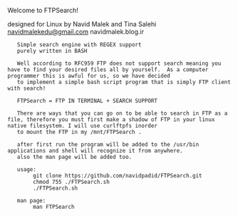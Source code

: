 


Welcome to FTPSearch!

designed for Linux by Navid Malek and Tina Salehi
navidmalekedu@gmail.com
navidmalek.blog.ir


	
       Simple search engine with REGEX support
       purely written in BASH

       Well according to RFC959 FTP does not support search meaning you have to find your desired files all by yourself.  As a computer programmer this is awful for us, so we have decided
       to implement a simple bash script program that is simply FTP client with search!

       FTPSearch = FTP IN TERMINAL + SEARCH SUPPORT

       There are ways that you can go on to be able to search in FTP as a file, therefore you must first make a shadow of FTP in your linux native filesystem. I will use curlftpfs inorder
       to mount the FTP in my /mnt/FTPSearch .
	
       after first run the program will be added to the /usr/bin applications and shell will recognize it from anywhere.
       also the man page will be added too.

       usage:
            git clone https://github.com/navidpadid/FTPSearch.git
            chmod 755 ./FTPSearch.sh
            ./FTPSearch.sh

       man page:
            man FTPSearch
